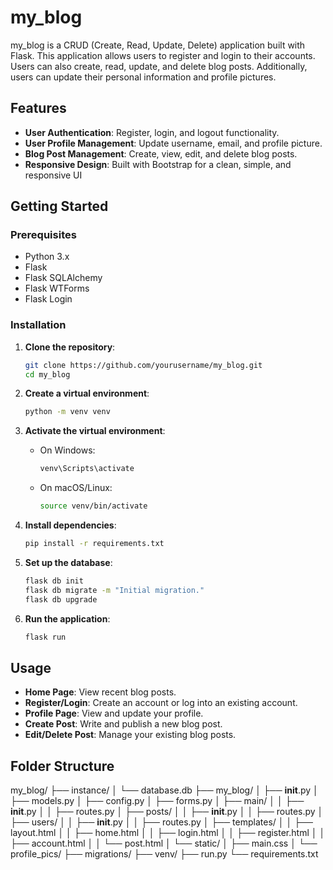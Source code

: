 # my_blog
my_blog is a CRUD (Create, Read, Update, Delete) application built with Flask. This application allows users to register and login to their accounts. Users can also create, read, update, and delete blog posts. Additionally, users can update their personal information and profile pictures.

## Features
- **User Authentication**: Register, login, and logout functionality.
- **User Profile Management**: Update username, email, and profile picture.
- **Blog Post Management**: Create, view, edit, and delete blog posts.
- **Responsive Design**: Built with Bootstrap for a clean, simple, and responsive UI

## Getting Started

### Prerequisites

- Python 3.x
- Flask
- Flask SQLAlchemy
- Flask WTForms
- Flask Login

### Installation

1. **Clone the repository**:
    ```sh
    git clone https://github.com/yourusername/my_blog.git
    cd my_blog
    ```

2. **Create a virtual environment**:
    ```sh
    python -m venv venv
    ```

3. **Activate the virtual environment**:
    - On Windows:
        ```sh
        venv\Scripts\activate
        ```
    - On macOS/Linux:
        ```sh
        source venv/bin/activate
        ```

4. **Install dependencies**:
    ```sh
    pip install -r requirements.txt
    ```

5. **Set up the database**:
    ```sh
    flask db init
    flask db migrate -m "Initial migration."
    flask db upgrade
    ```

6. **Run the application**:
    ```sh
    flask run
    ```

## Usage

- **Home Page**: View recent blog posts.
- **Register/Login**: Create an account or log into an existing account.
- **Profile Page**: View and update your profile.
- **Create Post**: Write and publish a new blog post.
- **Edit/Delete Post**: Manage your existing blog posts.

## Folder Structure

my_blog/
├── instance/
│   └── database.db
├── my_blog/
│   ├── __init__.py
│   ├── models.py
│   ├── config.py
│   ├── forms.py
│   ├── main/
│   │   ├── __init__.py
│   │   ├── routes.py
│   ├── posts/
│   │   ├── __init__.py
│   │   ├── routes.py
│   ├── users/
│   │   ├── __init__.py
│   │   ├── routes.py
│   ├── templates/
│   │   ├── layout.html
│   │   ├── home.html
│   │   ├── login.html
│   │   ├── register.html
│   │   ├── account.html
│   │   └── post.html
│   └── static/
│       ├── main.css
│       └── profile_pics/
├── migrations/
├── venv/
├── run.py
└── requirements.txt








